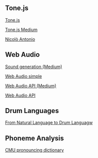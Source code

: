 

## Tone.js

[Tone.js](https://tonejs.github.io/)

[Tone.js Medium](https://medium.com/dev-red/tutorial-lets-make-music-with-javascript-and-tone-js-f6ac39d95b8c)

[Nicolò Antonio](https://www.andronio.me/2019/04/24/easily-play-a-song-track-in-javascript-using-tone-js-transport/)

## Web Audio

[Sound generation (Medium)](
https://medium.com/@soffritti.pierfrancesco/sound-generation-with-javascript-57b2fda65608
)

[Web Audio simple](https://marcgg.com/blog/2016/11/01/javascript-audio/)

[Web Audio API (Medium)](https://www.javascriptjanuary.com/blog/making-music-in-the-browser)

[Web Audio API](https://developer.mozilla.org/en-US/docs/Web/API/Web_Audio_API/Using_Web_Audio_API)


## Drum Languages

[From Natural Language to Drum Languagw](http://oicrm.org/wp-content/uploads/2016/08/Article-F.Cloarec-Heiss.pdf)

## Phoneme Analysis

[CMU pronouncing dictionary](http://www.speech.cs.cmu.edu/cgi-bin/cmudict?in=apple&stress=-s)
